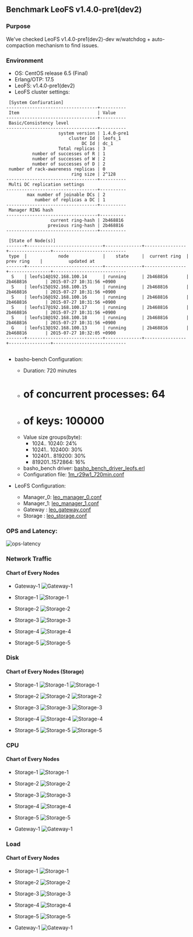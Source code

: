 ## Benchmark LeoFS v1.4.0-pre1(dev2)

### Purpose
We've checked LeoFS v1.4.0-pre1(dev2)-dev w/watchdog + auto-compaction mechanism to find issues.

### Environment

* OS: CentOS release 6.5 (Final)
* Erlang/OTP: 17.5
* LeoFS: v1.4.0-pre1(dev2)
* LeoFS cluster settings:

```
 [System Confiuration]
-----------------------------------+----------
 Item                              | Value    
-----------------------------------+----------
 Basic/Consistency level
-----------------------------------+----------
                    system version | 1.4.0-pre1
                        cluster Id | leofs_1
                             DC Id | dc_1
                    Total replicas | 3
          number of successes of R | 1
          number of successes of W | 2
          number of successes of D | 2
 number of rack-awareness replicas | 0
                         ring size | 2^128
-----------------------------------+----------
 Multi DC replication settings
-----------------------------------+----------
        max number of joinable DCs | 2
           number of replicas a DC | 1
-----------------------------------+----------
 Manager RING hash
-----------------------------------+----------
                 current ring-hash | 2b468816
                previous ring-hash | 2b468816
-----------------------------------+----------

 [State of Node(s)]
-------+-----------------------------+--------------+----------------+----------------+----------------------------
 type  |            node             |    state     |  current ring  |   prev ring    |          updated at         
-------+-----------------------------+--------------+----------------+----------------+----------------------------
  S    | leofs14@192.168.100.14      | running      | 2b468816       | 2b468816       | 2015-07-27 10:31:56 +0900
  S    | leofs15@192.168.100.15      | running      | 2b468816       | 2b468816       | 2015-07-27 10:31:56 +0900
  S    | leofs16@192.168.100.16      | running      | 2b468816       | 2b468816       | 2015-07-27 10:31:56 +0900
  S    | leofs17@192.168.100.17      | running      | 2b468816       | 2b468816       | 2015-07-27 10:31:56 +0900
  S    | leofs18@192.168.100.18      | running      | 2b468816       | 2b468816       | 2015-07-27 10:31:56 +0900
  G    | leofs13@192.168.100.13      | running      | 2b468816       | 2b468816       | 2015-07-27 10:32:05 +0900
-------+-----------------------------+--------------+----------------+----------------+----------------------------


```

* basho-bench Configuration:
    * Duration: 720 minutes
    * # of concurrent processes: 64
    * # of keys: 100000
    * Value size groups(byte):
        *   1024..  10240: 24%
        *  10241.. 102400: 30%
        * 102401.. 819200: 30%
        * 819201..1572864: 16%
    * basho_bench driver: [basho_bench_driver_leofs.erl](https://github.com/leo-project/leofs/blob/develop/test/src/basho_bench_driver_leofs.erl)
    * Configuration file: [1m_r29w1_720min.conf](20150727_103312/1m_r29w1_720min.conf)

* LeoFS Configuration:
    * Manager_0: [leo_manager_0.conf](conf/leo_manager_0.conf)
    * Manager_1: [leo_manager_1.conf](conf/leo_manager_1.conf)
    * Gateway  : [leo_gateway.conf](conf/leo_gateway.conf)
    * Storage  : [leo_storage.conf](conf/leo_storage.conf)

### OPS and Latency:

![ops-latency](20150727_103312/summary.png)

### Network Traffic
#### Chart of Every Nodes

* Gateway-1
![Gateway-1](leofs13_20150727_103311/sar_1_20150727_103311_p1p1-if1.png)

* Storage-1
![Storage-1](leofs14_20150727_103311/sar_3_20150727_103311_p1p1-if1.png)

* Storage-2
![Storage-2](leofs15_20150727_103311/sar_3_20150727_103311_p1p1-if1.png)

* Storage-3
![Storage-3](leofs16_20150727_103311/sar_3_20150727_103311_p1p1-if1.png)

* Storage-4
![Storage-4](leofs17_20150727_103311/sar_3_20150727_103311_p1p1-if1.png)

* Storage-5
![Storage-5](leofs18_20150727_103311/sar_2_20150727_103311_p1p1-if1.png)



### Disk
#### Chart of Every Nodes (Storage)

* Storage-1
![Storage-1](leofs14_20150727_103311/sar_3_20150727_103311_dev8-16-t1.png)
![Storage-1](leofs14_20150727_103311/sar_3_20150727_103311_dev8-16-t2.png)

* Storage-2
![Storage-2](leofs15_20150727_103311/sar_3_20150727_103311_dev8-16-t1.png)
![Storage-2](leofs15_20150727_103311/sar_3_20150727_103311_dev8-16-t2.png)

* Storage-3
![Storage-3](leofs16_20150727_103311/sar_3_20150727_103311_dev8-16-t1.png)
![Storage-3](leofs16_20150727_103311/sar_3_20150727_103311_dev8-16-t2.png)

* Storage-4
![Storage-4](leofs17_20150727_103311/sar_3_20150727_103311_dev8-16-t1.png)
![Storage-4](leofs17_20150727_103311/sar_3_20150727_103311_dev8-16-t2.png)

* Storage-5
![Storage-5](leofs18_20150727_103311/sar_2_20150727_103311_dev8-16-t1.png)
![Storage-5](leofs18_20150727_103311/sar_2_20150727_103311_dev8-16-t2.png)



### CPU
#### Chart of Every Nodes

* Storage-1
![Storage-1](leofs14_20150727_103311/sar_3_20150727_103311_all-cpu.png)

* Storage-2
![Storage-2](leofs15_20150727_103311/sar_3_20150727_103311_all-cpu.png)

* Storage-3
![Storage-3](leofs16_20150727_103311/sar_3_20150727_103311_all-cpu.png)

* Storage-4
![Storage-4](leofs17_20150727_103311/sar_3_20150727_103311_all-cpu.png)

* Storage-5
![Storage-5](leofs18_20150727_103311/sar_2_20150727_103311_all-cpu.png)

* Gateway-1
![Gateway-1](leofs13_20150727_103311/sar_1_20150727_103311_all-cpu.png)



### Load
#### Chart of Every Nodes

* Storage-1
![Storage-1](leofs14_20150727_103311/sar_3_20150727_103311_LinuxloadSar.png)

* Storage-2
![Storage-2](leofs15_20150727_103311/sar_3_20150727_103311_LinuxloadSar.png)

* Storage-3
![Storage-3](leofs16_20150727_103311/sar_3_20150727_103311_LinuxloadSar.png)

* Storage-4
![Storage-4](leofs17_20150727_103311/sar_3_20150727_103311_LinuxloadSar.png)

* Storage-5
![Storage-5](leofs18_20150727_103311/sar_2_20150727_103311_LinuxloadSar.png)

* Gateway-1
![Gateway-1](leofs13_20150727_103311/sar_1_20150727_103311_LinuxloadSar.png)


